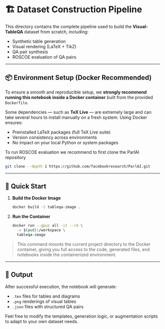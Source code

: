 # 🏗️ Dataset Construction Pipeline

This directory contains the complete pipeline used to build the **Visual-TableQA** dataset from scratch, including:

- Synthetic table generation
- Visual rendering (LaTeX + TikZ)
- QA pair synthesis
- ROSCOE evaluation of QA pairs
---

## 📦 Environment Setup (Docker Recommended)

To ensure a smooth and reproducible setup, we **strongly recommend running this notebook inside a Docker container** built from the provided `Dockerfile`.

Some dependencies — such as **TeX Live** — are extremely large and can take several hours to install manually on a fresh system. Using Docker ensures:

- Preinstalled LaTeX packages (full TeX Live suite)
- Version consistency across environments
- No impact on your local Python or system packages

To run ROSCOE evaluation we recommend to first clone the ParlAI repository
```bash
git clone --depth 1 https://github.com/facebookresearch/ParlAI.git
```
---

## 🚀 Quick Start

1. **Build the Docker Image**
   ```bash
   docker build -t tableqa-image .
   ```

2. **Run the Container**
   ```bash
   docker run --gpus all -it --rm \
     -v $(pwd):/workspace \
     tableqa-image
   ```

> This command mounts the current project directory to the Docker container, giving you full access to the code, generated files, and notebooks inside the containerized environment.

---

## 📂 Output

After successful execution, the notebook will generate:

- `.tex` files for tables and diagrams
- `.png` renderings of visual tables
- `.json` files with structured QA pairs

Feel free to modify the templates, generation logic, or augmentation scripts to adapt to your own dataset needs.
